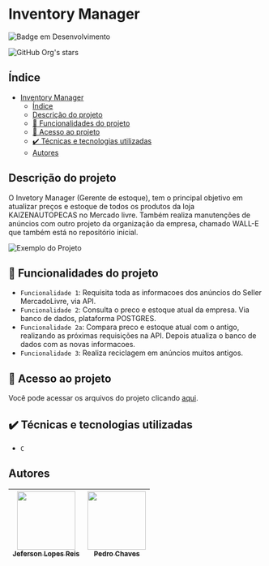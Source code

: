 # Inventory Manager

![Badge em Desenvolvimento](http://img.shields.io/static/v1?label=STATUS&message=EM%20DESENVOLVIMENTO&color=GREEN&style=for-the-badge)

![GitHub Org's stars](https://img.shields.io/github/stars/jef-loppes-reis?style=social)

## Índice 

- [Inventory Manager](#inventory-manager)
  - [Índice](#índice)
  - [Descrição do projeto](#descrição-do-projeto)
  - [:hammer: Funcionalidades do projeto](#hammer-funcionalidades-do-projeto)
  - [📁 Acesso ao projeto](#-acesso-ao-projeto)
  - [✔️ Técnicas e tecnologias utilizadas](#️-técnicas-e-tecnologias-utilizadas)
  - [Autores](#autores)

## Descrição do projeto
O Invetory Manager (Gerente de estoque), tem o principal objetivo em atualizar preços e estoque de todos os produtos da loja KAIZENAUTOPECAS no Mercado livre. Também realiza manutenções de anúncios com outro projeto da organização da empresa, chamado WALL-E que também está no repositório inicial.

![Exemplo do Projeto](./docs/img.jpg)

## :hammer: Funcionalidades do projeto

- `Funcionalidade 1`: Requisita toda as informacoes dos anúncios do Seller MercadoLivre, via API.
- `Funcionalidade 2`: Consulta o preco e estoque atual da empresa. Via banco de dados, plataforma POSTGRES.
- `Funcionalidade 2a`: Compara preco e estoque atual com o antigo, realizando as próximas requisições na API. Depois atualiza o banco de dados com as novas informacoes.
- `Funcionalidade 3`: Realiza reciclagem em anúncios muitos antigos.

## 📁 Acesso ao projeto
Você pode acessar os arquivos do projeto clicando [aqui](https://github.com/Pedro-Chaves2505/lista3-APE).

## ✔️ Técnicas e tecnologias utilizadas

- ``C``

## Autores

| [<img src="https://avatars.githubusercontent.com/u/88293401?v=4" width=115><br><sub>Jeferson Lopes Reis</sub>](https://github.com/jef-loppes-reis) | [<img src="https://avatars.githubusercontent.com/u/107230091?v=4" width=115><br><sub>Pedro Chaves</sub>](https://github.com/Pedro-Chaves2505) |
| :---: | :---: |